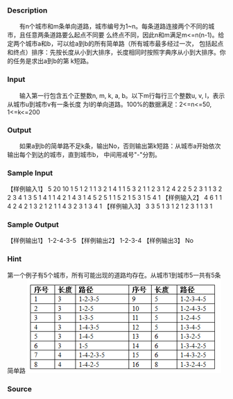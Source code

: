 
### Description
　　有n个城市和m条单向道路，城市编号为1~n。每条道路连接两个不同的城市，且任意两条道路要么起点不同要
么终点不同，因此n和m满足m<=n(n-1)。给定两个城市a和b，可以给a到b的所有简单路（所有城市最多经过一次，
包括起点和终点）排序：先按长度从小到大排序，长度相同时按照字典序从小到大排序。你的任务是求出a到b的第
k短路。
### Input
　　输入第一行包含五个正整数n, m, k, a, b。以下m行每行三个整数u, v, l，表示从城市u到城市v有一条长度
为l的单向道路。100%的数据满足：2<=n<=50, 1<=k<=200
### Output
　　如果a到b的简单路不足k条，输出No，否则输出第k短路：从城市a开始依次输出每个到达的城市，直到城市b，
中间用减号"-"分割。
### Sample Input
【样例输入1】
5 20 10 1 5
1 2 1
1 3 2
1 4 1
1 5 3
2 1 1
2 3 1
2 4 2
2 5 2
3 1 1
3 2 2
3 4 1
3 5 1
4 1 1
4 2 1
4 3 1
4 5 2
5 1 1
5 2 1
5 3 1
5 4 1
【样例输入2】
4 6 1 1 4
2 4 2
1 3 2
1 2 1
1 4 3
2 3 1
3 4 1
【样例输入3】
3 3 5 1 3
1 2 1
2 3 1
1 3 1
### Sample Output
【样例输出1】
1-2-4-3-5
【样例输出2】
1-2-3-4
【样例输出3】
No
### Hint
第一个例子有5个城市，所有可能出现的道路均存在。从城市1到城市5一共有5条简单路
![](/JudgeOnline/upload/201604/1(4).png)

### Source
